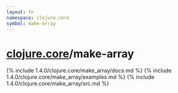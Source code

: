 ```yaml
---
layout: fn
namespace: clojure.core
symbol: make-array
---
```


# [clojure.core](../)/make-array

{% include 1.4.0/clojure.core/make_array/docs.md %}
{% include 1.4.0/clojure.core/make_array/examples.md %}
{% include 1.4.0/clojure.core/make_array/src.md %}

